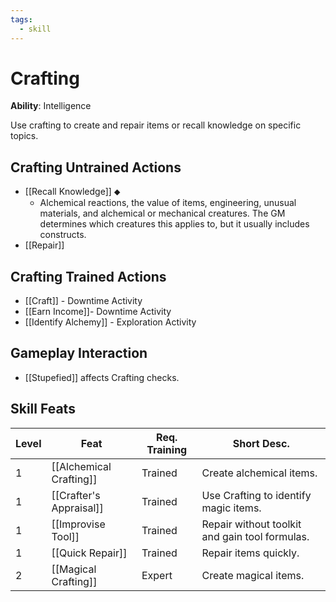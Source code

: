 ```yaml
---
tags:
  - skill
---
```

# Crafting

**Ability**: Intelligence

Use crafting to create and repair items or recall knowledge on specific topics.

## Crafting Untrained Actions

- [[Recall Knowledge]] ⬥
	- Alchemical reactions, the value of items, engineering, unusual materials, and alchemical or mechanical creatures. The GM determines which creatures this applies to, but it usually includes constructs.
- [[Repair]]

## Crafting Trained Actions

- [[Craft]] - Downtime Activity
- [[Earn Income]]- Downtime Activity
- [[Identify Alchemy]] - Exploration Activity

## Gameplay Interaction

- [[Stupefied]] affects Crafting checks.

## Skill Feats

| Level | Feat                    | Req. Training | Short Desc.                                    |
| ----- | ----------------------- | ------------- | ---------------------------------------------- |
| 1     | [[Alchemical Crafting]] | Trained       | Create alchemical items.                       |
| 1     | [[Crafter's Appraisal]] | Trained       | Use Crafting to identify magic items.          |
| 1     | [[Improvise Tool]]      | Trained       | Repair without toolkit and gain tool formulas. |
| 1     | [[Quick Repair]]        | Trained       | Repair items quickly.                          |
| 2     | [[Magical Crafting]]    | Expert        | Create magical items.                          |


